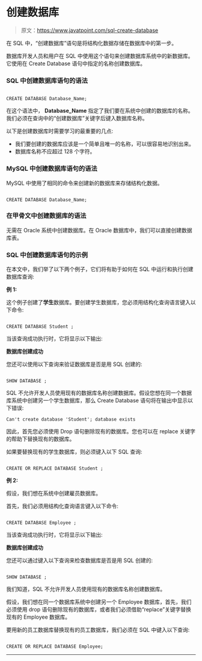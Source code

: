 # 创建数据库

> 原文：<https://www.javatpoint.com/sql-create-database>

在 SQL 中，“创建数据库”语句是将结构化数据存储在数据库中的第一步。

数据库开发人员和用户在 SQL 中使用这个语句来创建数据库系统中的新数据库。它使用在 Create Database 语句中指定的名称创建数据库。

### SQL 中创建数据库语句的语法

```

CREATE DATABASE Database_Name;

```

在这个语法中， **Database_Name** 指定了我们要在系统中创建的数据库的名称。我们必须在查询中的“创建数据库”关键字后键入数据库名称。

以下是创建数据库时需要学习的最重要的几点:

*   我们要创建的数据库应该是一个简单且唯一的名称，可以很容易地识别出来。
*   数据库名称不应超过 128 个字符。

### MySQL 中创建数据库语句的语法

MySQL 中使用了相同的命令来创建新的数据库来存储结构化数据。

```

CREATE DATABASE Database_Name;

```

### 在甲骨文中创建数据库的语法

无需在 Oracle 系统中创建数据库。在 Oracle 数据库中，我们可以直接创建数据库表。

### SQL 中创建数据库语句的示例

在本文中，我们举了以下两个例子，它们将有助于如何在 SQL 中运行和执行创建数据库查询:

**例 1:**

这个例子创建了**学生**数据库。要创建学生数据库，您必须用结构化查询语言键入以下命令:

```

CREATE DATABASE Student ;

```

当该查询成功执行时，它将显示以下输出:

**数据库创建成功**

您还可以使用以下查询来验证数据库是否是用 SQL 创建的:

```

SHOW DATABASE ;

```

SQL 不允许开发人员使用现有的数据库名称创建数据库。假设您想在同一个数据库系统中创建另一个学生数据库，那么 Create Database 语句将在输出中显示以下错误:

```
Can't create database 'Student'; database exists

```

因此，首先您必须使用 Drop 语句删除现有的数据库。您也可以在 replace 关键字的帮助下替换现有的数据库。

如果要替换现有的学生数据库，则必须键入以下 SQL 查询:

```

CREATE OR REPLACE DATABASE Student ;

```

**例 2:**

假设，我们想在系统中创建雇员数据库。

首先，我们必须用结构化查询语言键入以下命令:

```

CREATE DATABASE Employee ;

```

当该查询成功执行时，它将显示以下输出:

**数据库创建成功**

您还可以通过键入以下查询来检查数据库是否是用 SQL 创建的:

```

SHOW DATABASE ;

```

我们知道，SQL 不允许开发人员使用现有的数据库名称创建数据库。

假设，我们想在同一个数据库系统中创建另一个 Employee 数据库，首先，我们必须使用 drop 语句删除现有的数据库，或者我们必须借助“replace”关键字替换现有的 Employee 数据库。

要用新的员工数据库替换现有的员工数据库，我们必须在 SQL 中键入以下查询:

```

CREATE OR REPLACE DATABASE Employee;

```

* * *
